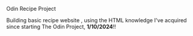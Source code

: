 Odin Recipe Project

Building basic recipe website , using the HTML knowledge I've acquired since starting The Odin Project, **1/10/2024**!!
